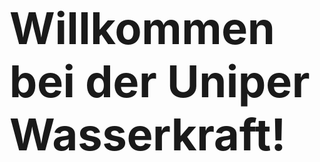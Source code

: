 # <span style="font-size: 2.5em; font-weight: bold; align-items: center;">Willkommen bei der Uniper Wasserkraft!</span>

